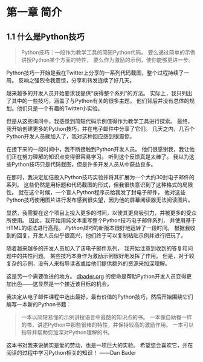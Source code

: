# 第一章 简介

## 1.1 什么是Python技巧

> Python技巧：一段作为教学工具的简短Python代码。
> 要么通过简单的示例讲授Python某个方面的特性，
> 要么作为激励的示例，使你能够更进一步。

Python技巧一开始是我在Twitter上分享的一系列代码截图，整个过程持续了一周。 
反响之强烈令我震惊，分享和转发连续了好几天。

越来越多的开发人员开始要求我提供“获得整个系列”的方法。
实际上，我只列出了其中的一些技巧，涵盖了与Python有关的很多主题。
他们背后并没有总体的规划。他们只是一个有趣的Twitter小实验。

但是从这些询问中，我感觉到简短代码示例值得作为教学工具进行探索。
最终，我开始创建更多的Python技巧，并在电子邮件中分享了它们。
几天之内，几百个Python开发人员就加入了，我对这种回应感到很震惊。

在接下来的一段时间中，我不断接触到Python开发人员。
他们很感谢我，我让他们正在努力理解的知识点变得很容易学习。
听到这个反馈真是太棒了。
我以为这些Python技巧只是代码截图，但是许多开发人员从中获益良多。

在那时，我决定加倍投入Python技巧实验并将其扩展为一个大约30封电子邮件的系列。
这些仍然是用标题和代码截图的形式，但我很快意识到了这种格式的局限性。
就在这个时候，一个盲人Python程序员给我发了封电子邮件，
他对这些Python技巧使用图片进行发布感到很失望，因为他的屏幕阅读器无法阅读图片。

显然，我需要在这个项目上投入更多的时间，以使其更具吸引力，并被更多的受众所使用。
因此，我开始用纯文本重写整个Python技巧电子邮件系列，
并使用基于HTML的语法进行高亮。
*Python技巧*的新版本很好地运转了一段时间。
根据我收到的回复，开发人员似乎很高兴，他们终于可以复制粘贴示例并进行把玩了。

随着越来越多的开发人员加入了该电子邮件系列，
我开始注意到收到的答复和问题中的共性问题。
某些技巧本身作为激励示例很好地发挥了作用。
但是，对于较复杂的示例，没有人来指导读者或给他们提供额外的资源来加深理解。

这是另一个需要改进的地方。
[dbader.org](https://dbader.org/) 的使命是帮助Python开发人员变得更加出色——这显然是一个接近该目标的机会。

我决定从电子邮件课程中选出最好，最有价值的Python技巧，然后开始围绕它们编写一本新的Python书籍：

> 一本以简短易懂的示例讲授语言中最酷的知识点的书。
> 一本像自助餐一样的书，讲述Python中那些很棒的特性，并保持较高的激励作用。
> 一本可以指导并帮助您加深对Python理解的书。

这本书对我来说确实是爱的劳动，也是一项巨大的实验。
希望您会喜欢它，并在阅读的过程中学习Python相关的知识！
——Dan Bader

